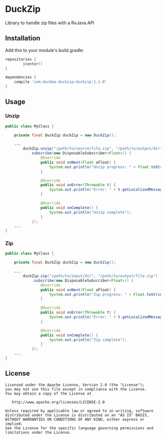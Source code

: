 # DuckZip

Library to handle zip files with a RxJava API

## Installation

Add this to your module's build.gradle:

```groovy
repositories {
        jcenter()
}

dependencies {
    compile 'com.duckma.duckzip:duckzip:1.1.0'
}
```

## Usage
### Unzip
```java
public class MyClass {

    private final DuckZip duckZip = new DuckZip();

    ...
        duckZip.unzip("/path/to/source/file.zip", "/path/to/output/dir").
            subscribe(new DisposableSubscriber<Float>() {
                @Override
                public void onNext(Float aFloat) {
                    System.out.println("Unzip progress: " + Float.toString(aFloat));
                }

                @Override
                public void onError(Throwable t) {
                    System.out.println("Error: " + t.getLocalizedMessage());
                }

                @Override
                public void onComplete() {
                    System.out.println("Unzip complete");
                }
            });
    ...
}
```

### Zip
```java
public class MyClass {

    private final DuckZip duckZip = new DuckZip();

    ...
        duckZip.zip("/path/to/input/dir", "/path/to/output/file.zip")
            .subscribe(new DisposableSubscriber<Float>() {
                @Override
                public void onNext(Float aFloat) {
                    System.out.println("Zip progress: " + Float.toString(aFloat));
                }

                @Override
                public void onError(Throwable t) {
                    System.out.println("Error: " + t.getLocalizedMessage());
                }

                @Override
                public void onComplete() {
                    System.out.println("Zip complete");
                }
            });
    ...
}
```

## License

    Licensed under the Apache License, Version 2.0 (the "License");
    you may not use this file except in compliance with the License.
    You may obtain a copy of the License at

       http://www.apache.org/licenses/LICENSE-2.0

    Unless required by applicable law or agreed to in writing, software
    distributed under the License is distributed on an "AS IS" BASIS,
    WITHOUT WARRANTIES OR CONDITIONS OF ANY KIND, either express or implied.
    See the License for the specific language governing permissions and
    limitations under the License.
